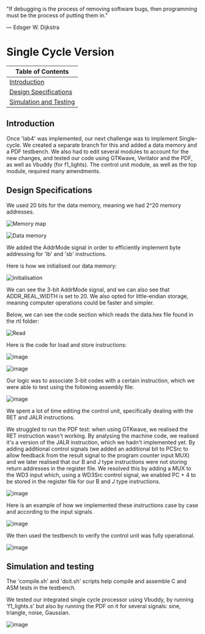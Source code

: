 "If debugging is the process of removing software bugs, then programming must be the process of putting them in."

— Edsger W. Dijkstra 

# Single Cycle Version

| Table of Contents |
|-|
| [Introduction](#introduction) |
| [Design Specifications](#design-specifications) |
| [Simulation and Testing](#simulation-and-testing) |

## Introduction

Once 'lab4' was implemented, our next challenge was to implement Single-cycle. We created a separate branch for this and added a data memory and a PDF testbench. 
We also had to edit several modules to account for the new changes, and tested our code using GTKwave, Verilator and the PDF, as well as Vbuddy (for f1_lights).
The control unit module, as well as the top module, required many amendments.

## Design Specifications

We used 20 bits for the data memory, meaning we had 2^20 memory addresses.

![Memory map](https://github.com/user-attachments/assets/f3c1a829-e481-4c55-87a4-0e4658d5db16)

![Data memory](https://github.com/user-attachments/assets/fff3502b-2b55-4ce8-9b49-9290fa49449c)

We added the AddrMode signal in order to efficiently implement byte addressing for 'lb' and 'sb' instructions. 

Here is how we initialised our data memory:

![Initialisation](https://github.com/user-attachments/assets/345b3dad-c85a-4342-9f1a-28cc72ed0b15)

We can see the 3-bit AddrMode signal, and we can also see that ADDR_REAL_WIDTH is set to 20. We also opted for little-endian storage, meaning computer operations could be faster and simpler.

Below, we can see the code section which reads the data.hex file found in the rtl folder:

![Read](https://github.com/user-attachments/assets/01068b58-f79e-42f8-ac19-130fe7f33f80)

Here is the code for load and store instructions:

![image](https://github.com/user-attachments/assets/56351814-ec9f-47d6-8c66-7f18410f5c0e)

![image](https://github.com/user-attachments/assets/a069f3b9-33b2-4f77-aa4d-f4a8e0e9e9d1)

Our logic was to associate 3-bit codes with a certain instruction, which we were able to test using the following assembly file:

![image](https://github.com/user-attachments/assets/3f9d2fbe-04b3-4f94-8f1a-a88ce55be975)

We spent a lot of time editing the control unit, specifically dealing with the RET and JALR instructions. 

We struggled to run the PDF test: when using GTKwave, we realised the RET instruction wasn't working. By analysing the machine code, we realised it's a version of the JALR instruction, which we hadn't implemented yet. By adding additional control signals (we added an additional bit to PCSrc to allow feedback from the result signal to the program counter input MUX) and we later realised that our B and J type instructions were not storing return addresses in the register file. We resolved this by adding a MUX to the WD3 input which, using a WD3Src control signal, we enabled PC + 4 to be stored in the register file for our B and J type instructions. 

![image](https://github.com/user-attachments/assets/93437a5e-860b-4a46-8a74-2e71d3f5343f)

Here is an example of how we implemented these instructions case by case and according to the input signals.

![image](https://github.com/user-attachments/assets/1a597df9-eedd-4fbc-abba-9891714034b6)

We then used the testbench to verify the control unit was fully operational. 

![image](https://github.com/user-attachments/assets/0d7ddafa-8087-400c-a0f3-3e7f58d04050)

## Simulation and testing

The 'compile.sh' and 'doit.sh' scripts help compile and assemble C and ASM tests in the testbench. 

We tested our integrated single cycle processor using Vbuddy, by running 'f1_lights.s' but also by running the PDF on it for several signals: sine, triangle, noise, Gaussian.

![image](https://github.com/user-attachments/assets/2144c6ae-698c-461b-94cf-b4f35223669b)

